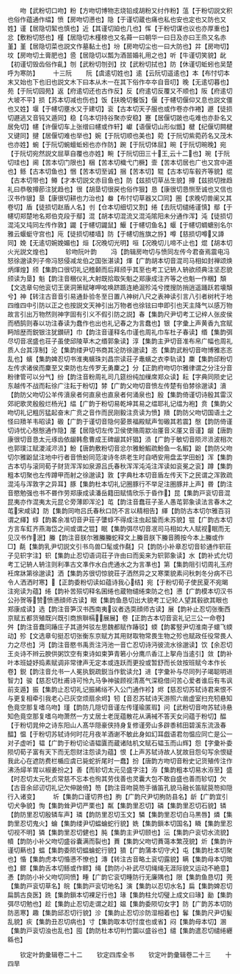 <!-- { "loadSidebar": true } -->
　　吻【武粉切口吻】粉【方吻切博物志烧铅成胡粉又纣作粉】蕰【于粉切説文积也俗作蕴通作緼】愤【房吻切懑也】隐【于谨切蔵也痛也私也安也定也又防也又姓】谨【居隐切絜也慎也】近【其谨切廹也几也】恽【于粉切谋也议也亦厚重也】忿【敷粉切怒也】槿【居隐切木槿榇也又名蕣一曰朝华一曰日及亦曰王烝又名赤堇】堇【居隐切菜也説文作墓黏土也】坋【房吻切尘也一曰大防也】弅【房吻切】坟【房吻切土膏肥也】巹【居隐切以瓢为酒噐婚礼用之也】听【牛谨切笑貌】龀【初谨切毁齿俗作齓】刎【武粉切刎刭】抆【武粉切拭也】防【休谨切蚯蚓也吴楚呼为寒防】
　　十三阮
　　阮【虞逺切姓也】逺【云阮切遥逺也】本【布忖切本末又始也下也旧也説文木下曰本从木一在其下俗作夲夲自音叨】晚【无逺切暮也】苑【于阮切园苑】返【府逺切还也古作反】反【府逺切反覆又不顺也】阪【府逺切大坡不平】损【苏本切减也伤也】饭【扶晚切餐饭】偃【于幰切偃仰又息也説文僵也又姓】堰【于幰切壅水又于建切】衮【古本切天子服也或作卷亦作裷】遯【徒损切遯逃又音钝又遁同】稳【乌本切持谷聚亦安稳】蹇【居偃切跛也屯难也亦卦名又居免切】幰【许偃切车上张缯曰幰或作轩】巘【语偃切山形似甑】楗【纪偃切闗楗又键同】揵【居偃切难也举也】婉【于阮切顺也美也】菀【于阮切紫菀药名又茂木也亦姓】蜿【于阮切蜿蟺蚯蚓也亦作防】踠【于阮切体屈】晼【于阮切晼晚】宛【于阮切宛然説文屈草自覆也亦姓】畹【于阮切田三十王云十二也】琬【于阮切珪也】阃【苦本切门限也】梱【苦本切樴弋门橛】壸【苦本切居也广也又宫中道也】鲧【古本切鱼也】悃【苦本切至诚】捆【苦本切】辊【古本切车毂齐等貌】绲【古本切带也】鳟【才本切説文赤目鱼也】防【兹损切草丛生貌】撙【兹损切挫趋礼曰恭敬撙莭注犹趋也】很【胡垦切很戻也俗作狠】恳【康很切恳恻至诚也又信也汉书作貇】垦【康很切耕也力治也】畚【布忖切草器又□同】圈【求晚切兽阑又其卷切】盾【徒损切赵盾人名】刌【仓本切细切又割】绻【去阮切缱绻谨慎】鄢【于幰切郑楚地名郑伯克段于鄢】混【胡本切混流又混沌隂阳未分通作浑】沌【徒损切混沌又坉同左传作敦】鼹【于幰切鼹鼠】鰋【于幰切鱼名】蝘【于幰切蜩螗别名尔雅云蝘蜓守宫也】庉【徒损切楼墙】防【于幰切旌旗之斿】噂【慈损切噂又譐同】娩【无逺切婉娩媚也】烜【况晚切光明】咺【况晚切儿啼不止也】焜【胡本切火光説文煌也】
　　轸吻阮叶韵
　　冯【韵辑房吻切与愤同左传今君奋焉震电冯怒徐邈读列子帝冯怒侵减龙伯之国张湛读】煇【广韵胡本切音混司马相如封禅颂焕炳煇煌】颀【集韵口很切礼记稽颡而后拜颀乎其至也考工记辀人辀欲颀典注坚忍貌颀读为垦】魁【韵注音稛仪礼大射既拾取矢魁之郑康成注齐等之也魁一作稛】頽【文选章句他衮切王褒洞箫赋哮呷呟唤跻踬连絶淈殄沌兮搅搜防捎逍遥踊跃若壊頽兮】神【转注古音音引易通卦验冬至日置八神树八尺之表神读引言八引者树杙于地四维四中引防以正之也按説文天神引出万物者也徐铉曰申即引也天主降气以感万物故言引出万物然则神字固有引义不假引防之説】春【集韵尺尹切考工记梓人张皮侯而栖鹄则春以功注春读为蠢作也出也礼记春之为言蠢也】银【字彚上声黄香九宫赋眄旭歴而鋭银注犹鑚研】巾【韵注音谨释名巾谨也周礼巾车杜子春读】缗【集韵弭尽切音冺盛也荘子虽使邱陵草木之缗郭象读】淳【集韵主尹切音准布帛广幅也周礼质人台其淳制】沦【集韵缕尹切书商其沦防徐邈读】忞【集韵武粉切音吻博雅忞忞乱也】蠙【集韵婢忍切书淮夷蠙珠刘昌宗读荘子鼃蠙之衣李轨读】麇【集韵邱粉切左传求诸侯而麇至又束防也左传罗无勇麇之】分【正韵府吻切尔雅律谓之分注分音粉律管可以分气】纷【韵注音粉周礼司几筵纷纯加缫席郑众读】耘【字典同陨史记东越传不战而耘徐广注耘于粉切】棼【广韵父吻切音愤左传楚有伯棼徐邈读】濆【韵防父吻切公羊传濆泉者何直泉也直泉者何涌泉也】殷【集韵倚谨切诗殷其雷汉郊祀歌灵殷殷烂杨光】緼【广韵于粉切易乾坤其易之缊耶礼记缊为袍】贲【集韵父吻切礼记粗厉猛起奋末广贲之音作而民刚毅注贲读为愤】羵【韵防父吻切国语土之怪曰羵羊韦昭读】磤【广韵于谨切音隐何晏景福殿赋声訇磤其若震】慇【韵防倚谨切诗忧心慇慇通作隐】厪【居隐切左传卫侯使赂周歂冶厪音义厪又音谨】龈【唐韵康很切音恳太元琢齿依龈韩愈曹成王碑龈其奸猖】涢【广韵于敏切音陨浕涢波相次也郭璞江赋溭淢浕涢】魵【唐韵敷粉切音忿尔雅魵鰕疏魵鱼一名鰕】鼢【韵防父吻切尔雅鼢鼠注地中行者音愤蚡同范浚诗冬烘老生时自哂安用盘盂学田蚡】浑【集韵古本切与滚同荀子财货浑浑如泉源吕氏春秋浑浑沌沌注浑读如衮冕之衮】蹲【集韵粗本切聚也左传蹲甲而射之徐邈读】敦【字典杜本切音盾左传天下之民谓之浑敦疏混沌与浑敦字之异耳】豚【集韵杜本切礼记圈豚行不举足注圏豚并上声】昬【韵注音愍勉强也书不昬作劳郑康成读潘岳籍田赋情欣乐于昏作】昆【集韵戸衮切音混昆夷亦作混夷太元昆仑旁薄即浑沦】芚【韵注音蠢荘子圣人愚芚郭象读法言春木之芚宋咸读】防【集韵同吻吕氏春秋口防不言以精相告】緷【韵防古本切尔雅百羽谓之緷】蜳【韵畧余准切音尹荘子螴蜳不得成注虫起蛰而未苏貌】锟【广韵古本切方言车釭齐燕海岱之间或谓之锟】眠【集韵弭尽切音冺司马相如大人赋视眠而无见汉书作泯】螣【韵注音朕尔雅螣螣蛇释文上螣音朕下螣音腾按今本上螣或作□】氄【集韵乳尹切説文引书鸟兽□髦或作氄】只【韵防小补章忍切音轸通作轵荘子见轵字注】轵【集韵止忍切语词荘子许由曰而奚来为轵郭象读】水【韵补式允切考工记辀人辀注则利凖古文凖作水白虎通水之为言凖也】第【集韵阻引切周礼玉府衽席牀第徐邈读】洒【集韵苏很切惊貌荘子洒然异之又寒栗貌素问秋刺冬分病不已令人洒洒时寒】【正韵委粉切读如蕴诗我心结】宛【于粉切荀子使民夏不宛暍注宛读为蕴】绻【韵补苦殒切释名囷绻也蔵物缱绻束防之也】懑【广韵模本切汉书公孙贺等赞愤懑顔师古读】眼【集韵鱼恳切出大貌考工记轮人望其毂欲其眼也郑康成读】选【韵注音笋汉书西南夷议者选耎顔师古读】展【韵补止忍切张衡西京赋五都货殖既兴既引商旅聨槅展展】卷【正韵古本切音衮礼记三公一命卷】舛【韵注音蠢同踳庄子其道舛驳左思魏都赋作踳驳】蝡【韵畧竪尹切淮南子蠉飞蝡动】殄【文选章句挺忍切张衡东京赋方其用财取物常畏生物之殄也赋政任役常畏人力之尽也】沔【韵注音愍书禹贡注沔池一音亡忍切诗沔彼流水徐邈读】饮【余忍切王炎诗不辫云腴供粥饮空有束诗如束笋青箬小分鹰爪香江上挐舟当逺引】敛【韵补叶本班媫妤捣素赋调非常律声无定本或连跃而更投或暂舒而长敛按班赋今本作长卷】鋭【韵注音允书一人冕执鋭疏鋭当作鈗读允】进【字彚补与尽同列子竭聪明进智力】骏【慈忍切杜甫诗可怜九马争神骏顾视清髙气深稳借问苦心爱者谁后有韦讽前支遁】振【集韵止忍切礼记振絺绤不入公门通作袗】烬【慈忍切苏轼诗君来恨不与更复相牵引我老心已灰空烦扇余烬】牣【音忍苏轼诗天游照六凿虚室扫充牣悬知色竟空那复嗜乌吻】瑾【韵防几隠切音谨左传瑾瑜匿瑕】问【武粉切音吻苏轼诗悬知色竟空那复嗜乌吻萧然一方丈居士老厐蕴散花从满裓不答天女问蕴于粉切】醖【于粉切晁仲之诗东阳山人髙华隠豪侠持身复修谨旁山多辟黍秫田碧溪东流汲春醖】愠【于粉切苏轼诗何时花月夜羊酒谢不敏此身如幻耳戯语君勿愠应同亡是公一对子虚听】韫【广韵于粉切论语韫匵而蔵诸陆机文赋石韫玉而山辉】怨【字彚补委陨切荀子富有天下而无怨财注怨读为蕴】恨【上声苏轼诗故人犹故目怨句写余恨疑我此心在遮防费栏楯应虞已毙蛇折尾时一蠢】扮【唐韵方吻切音粉史记货殖传注作沸汤燖羊胃以椒姜扮之】善【而轸切太元见盛字注】洊【集韵粗本切易水洊至】盛【时忍切太元牝贞常慈不忘本也徇其劳伐善也灵囊大包不敢自盛也善而轸切】欠【古音余邱讱切礼记欠伸跛倚】笏【韵注音吻笢笏手循笛孔貌马融长笛赋笢笏抑隠行入诸变】
　　圻【集韵口谨切界也】朐【广韵尺尹切朐防县名】龂【广韵宜引切犬争貌】恂【集韵耸尹切严栗也】粼【集韵里忍切】磷【集韵里忍切石貌】辚【韵防里忍切殷辚车声】璘【韵防里忍切玉文】驎【集韵里忍切白马黒唇】燐【集韵里忍切鬼火】蜦【集韵缕尹切蝹蜦蛇行貌】姺【集韵鎻本切国名】瞵【集韵里忍切视不明】獜【集韵里忍切健也】肫【集韵主尹切颐也】沄【集韵户衮切水流貌】幩【韵防小补父吻切盛谷囊满而裂也】蕡【集韵父吻切蕡蔼本繁茂貌】炘【集韵许谨切爇也】蝹【集韵委陨切蝹蜦蛇行貌】獖【广韵蒲本切守犬】屯【集韵杜本切聚也】惛【集韵虎本切惛懑不憭也】漙【转注古音略土衮切露貌】瞒【集韵母本切暗也】鳏【集韵舌本切鲧或作鳏】绳【韵防小补武尽切绳绳无涯际貌又运动不絶意】慿【韵防小补父吻切同愤】畽【广韵它衮切畽防行无廉隅也】限【集韵鱼恳切】莞【集韵戸衮切草名】皖【集韵戸衮切地名】演【集韵以忍切水名】扁【集韵婢忍切扁鹊古良医】跣【集韵鎻本切裸足行也】瑑【集韵柱允切璧上成文曰瑑】勔【集韵弭尽切勉也】趁【集韵止忍切走谓之趁】媪【集韵委陨切女字】防【广韵苏本切防防恶寒】趣【集韵邱忍切行貌】沴【集韵止忍切沴防湿相着也】鬊【集韵尺尹切髪乱貌】疢【集韵丑忍切病也】寸【集韵取本切忖度也或省】闷【集韵母本切】溷【集韵戸衮切浊也乱也】囤【韵防杜本切判竹圜以盛谷也】缱【集韵遣忍切缱绻纒緜也】

　　钦定叶韵彚辑卷二十二
　　钦定四库全书
　　钦定叶韵彚辑卷二十三
　　十四旱
